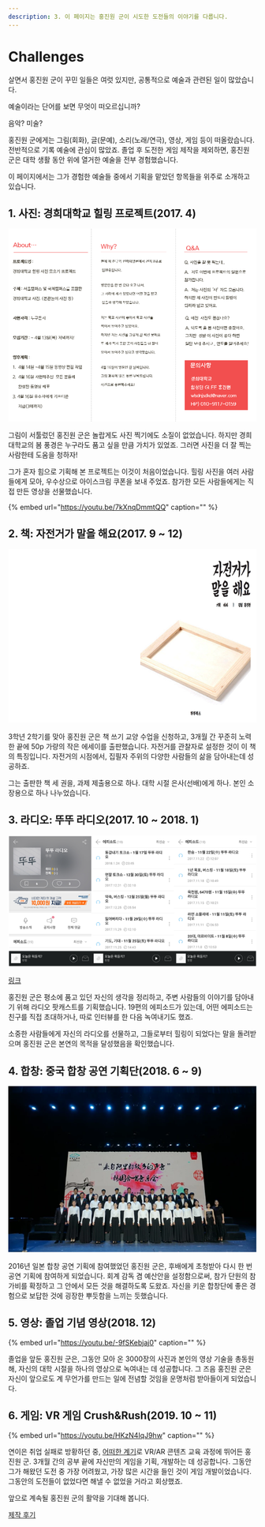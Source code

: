 ```yaml
---
description: 3. 이 페이지는 홍진원 군이 시도한 도전들의 이야기를 다룹니다.
---
```


# Challenges

살면서 홍진원 군이 꾸민 일들은 여럿 있지만, 공통적으로 예술과 관련된 일이 많았습니다. 

예술이라는 단어를 보면 무엇이 떠오르십니까? 

음악? 미술? 

홍진원 군에게는 그림\(회화\), 글\(문예\), 소리\(노래/연극\), 영상, 게임 등이 떠올랐습니다. 전반적으로 기록 예술에 관심이 많았죠. 졸업 후 도전한 게임 제작을 제외하면, 홍진원 군은 대학 생활 동안 위에 열거한 예술을 전부 경험했습니다. 

이 페이지에서는 그가 경험한 예술들 중에서 기획을 맡았던 항목들을 위주로 소개하고 있습니다. 

## 1. 사진: 경희대학교 힐링 프로젝트\(2017. 4\)

![&#xC804;&#xD654;&#xBC88;&#xD638;&#xB294; &#xCD5C;&#xADFC;&#xC5D0; &#xBCC0;&#xACBD;&#xD588;&#xC2B5;&#xB2C8;&#xB2E4;\(^^;\)](.gitbook/assets/11.png)

그림이 서툴렀던 홍진원 군은 놀랍게도 사진 찍기에도 소질이 없었습니다. 하지만 경희대학교의 봄 풍경은 누구라도 품고 싶을 만큼 가치가 있었죠. 그러면 사진을 더 잘 찍는 사람한테 도움을 청하자! 

그가 혼자 힘으로 기획해 본 프로젝트는 이것이 처음이었습니다. 힐링 사진을 여러 사람들에게 모아, 우수상으로 아이스크림 쿠폰을 보내 주었죠. 참가한 모든 사람들에게는 직접 만든 영상을 선물했습니다.

{% embed url="https://youtu.be/7kXnqDmmtQQ" caption="" %}

## 2. 책: 자전거가 말을 해요\(2017. 9 ~ 12\)

![](.gitbook/assets/33.png)

3학년 2학기를 맞아 홍진원 군은 책 쓰기 교양 수업을 신청하고, 3개월 간 꾸준히 노력한 끝에 50p 가량의 작은 에세이를 출판했습니다. 자전거를 관찰자로 설정한 것이 이 책의 특징입니다. 자전거의 시점에서, 집필자 주위의 다양한 사람들의 삶을 담아내는데 성공하죠. 

그는 출판한 책 세 권을, 과제 제출용으로 하나. 대학 시절 은사\(선배\)에게 하나. 본인 소장용으로 하나 나누었습니다.

## 3. 라디오: 뚜뚜 라디오\(2017. 10 ~ 2018. 1\)

![](.gitbook/assets/22.PNG)

[링크](http://www.podbbang.com/ch/15151)

홍진원 군은 평소에 품고 있던 자신의 생각을 정리하고, 주변 사람들의 이야기를 담아내기 위해 라디오 팟캐스트를 기획했습니다. 19편의 에피소드가 있는데, 어떤 에피소드는 친구를 직접 초대하거나, 따로 인터뷰를 한 다음 녹여내기도 했죠. 

소중한 사람들에게 자신의 라디오를 선물하고, 그들로부터 힐링이 되었다는 말을 돌려받으며 홍진원 군은 본연의 목적을 달성했음을 확인했습니다.

## 4. 합창: 중국 합창 공연 기획단\(2018. 6 ~ 9\)

![](.gitbook/assets/44.PNG)

2016년 일본 합창 공연 기획에 참여했었던 홍진원 군은, 후배에게 초청받아 다시 한 번 공연 기획에 참여하게 되었습니다. 회계 감독 겸 예산안을 설정함으로써, 참가 단원의 참가비를 확정하고 그 안에서 모든 것을 해결하도록 도왔죠. 자신을 키운 합창단에 좋은 경험으로 보답한 것에 굉장한 뿌듯함을 느끼는 듯했습니다.

## 5. 영상: 졸업 기념 영상\(2018. 12\)

{% embed url="https://youtu.be/-9fSKebjaj0" caption="" %}

졸업을 앞둔 홍진원 군은, 그동안 모아 온 3000장의 사진과 본인의 영상 기술을 총동원해, 자신의 대학 시절을 하나의 영상으로 녹여내는 데 성공합니다. 그 즈음 홍진원 군은 자신이 앞으로도 계 무언가를 만드는 일에 전념할 것임을 운명처럼 받아들이게 되었습니다.

## 6. 게임: VR 게임 Crush&Rush\(2019. 10 ~ 11\)

{% embed url="https://youtu.be/HKzN4IqJ9hw" caption="" %}

연이은 취업 실패로 방황하던 중, [어떠한 계기](mytimes.md#2-now)로 VR/AR 콘텐츠 교육 과정에 뛰어든 홍진원 군. 3개월 간의 공부 끝에 자신만의 게임을 기획, 개발하는 데 성공합니다. 그동안 그가 해왔던 도전 중 가장 어려웠고, 가장 많은 시간을 들인 것이 게임 개발이었습니다. 그동안의 도전들이 없었다면 해낼 수 없었을 거라고 회상했죠. 

앞으로 계속될 홍진원 군의 활약을 기대해 봅니다.

[제작 후기](https://app.gitbook.com/@hongjinone/s/systemdesign/)

